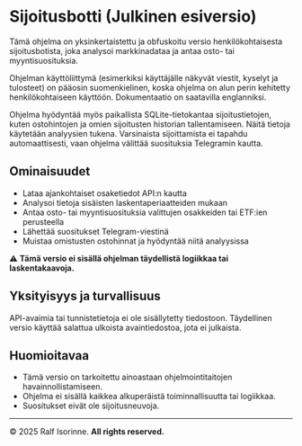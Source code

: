 # Sijoitusbotti (Julkinen esiversio)

Tämä ohjelma on yksinkertaistettu ja obfuskoitu versio henkilökohtaisesta sijoitusbotista, joka analysoi markkinadataa ja antaa osto- tai myyntisuosituksia.

Ohjelman käyttöliittymä (esimerkiksi käyttäjälle näkyvät viestit, kyselyt ja tulosteet) on pääosin suomenkielinen, koska ohjelma on alun perin kehitetty henkilökohtaiseen käyttöön. Dokumentaatio on saatavilla englanniksi.

Ohjelma hyödyntää myös paikallista SQLite-tietokantaa sijoitustietojen, kuten ostohintojen ja omien sijoitusten historian tallentamiseen. Näitä tietoja käytetään analyysien tukena.
 Varsinaista sijoittamista ei tapahdu automaattisesti, vaan ohjelma välittää suosituksia Telegramin kautta.

## Ominaisuudet

- Lataa ajankohtaiset osaketiedot API:n kautta
- Analysoi tietoja sisäisten laskentaperiaatteiden mukaan
- Antaa osto- tai myyntisuosituksia valittujen osakkeiden tai ETF:ien perusteella
- Lähettää suositukset Telegram-viestinä
- Muistaa omistusten ostohinnat ja hyödyntää niitä analyysissa

⚠️ **Tämä versio ei sisällä ohjelman täydellistä logiikkaa tai laskentakaavoja.**

## Yksityisyys ja turvallisuus

API-avaimia tai tunnistetietoja ei ole sisällytetty tiedostoon. Täydellinen versio käyttää salattua ulkoista avaintiedostoa, jota ei julkaista.

## Huomioitavaa

- Tämä versio on tarkoitettu ainoastaan ohjelmointitaitojen havainnollistamiseen.
- Ohjelma ei sisällä kaikkea alkuperäistä toiminnallisuutta tai logiikkaa.
- Suositukset eivät ole sijoitusneuvoja.

---

© 2025 Ralf Isorinne. **All rights reserved.**
